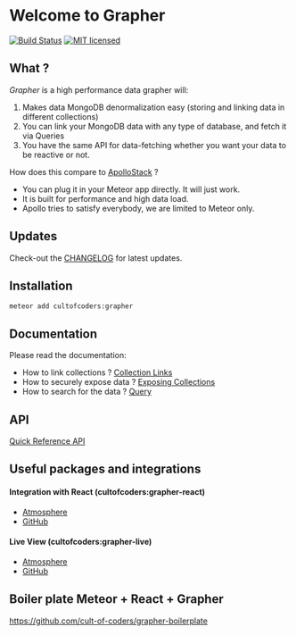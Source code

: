 Welcome to Grapher
==================

[![Build Status](https://api.travis-ci.org/cult-of-coders/grapher.svg)](https://travis-ci.org/cult-of-coders/grapher)
[![MIT licensed](https://img.shields.io/badge/license-MIT-blue.svg)](https://raw.githubusercontent.com/hyperium/hyper/master/LICENSE)

What ?
------
*Grapher* is a high performance data grapher will:

1. Makes data MongoDB denormalization easy (storing and linking data in different collections) 
2. You can link your MongoDB data with any type of database, and fetch it via Queries
3. You have the same API for data-fetching whether you want your data to be reactive or not.


How does this compare to [ApolloStack](http://www.apollostack.com/) ?
- You can plug it in your Meteor app directly. It will just work.
- It is built for performance and high data load.
- Apollo tries to satisfy everybody, we are limited to Meteor only.

Updates
-------
Check-out the [CHANGELOG](CHANGELOG.md) for latest updates.

Installation
------------
```
meteor add cultofcoders:grapher
```


Documentation
-------------

Please read the documentation:

- How to link collections ? [Collection Links](docs/links.md)
- How to securely expose data ? [Exposing Collections](docs/exposure.md)
- How to search for the data ? [Query](docs/query.md)

API
---
[Quick Reference API](docs/api.md)


Useful packages and integrations
--------------------------------

#### Integration with React (cultofcoders:grapher-react)

- [Atmosphere](https://atmospherejs.com/cultofcoders/grapher-react)
- [GitHub](https://github.com/cult-of-coders/grapher-react/)

#### Live View (cultofcoders:grapher-live)

- [Atmosphere](https://atmospherejs.com/cultofcoders/grapher-live) 
- [GitHub](https://github.com/cult-of-coders/grapher-live)


Boiler plate Meteor + React + Grapher
-------------------------------------
https://github.com/cult-of-coders/grapher-boilerplate
